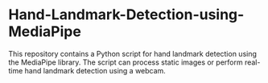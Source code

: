 # Hand-Landmark-Detection-using-MediaPipe
This repository contains a Python script for hand landmark detection using the MediaPipe library. The script can process static images or perform real-time hand landmark detection using a webcam.
